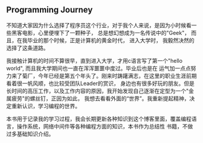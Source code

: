 
## Programming Journey

不知道大家因为什么选择了程序员这个行业，对于我个人来说，是因为小时候看一些黑客电影，心里便埋下了一颗种子，
总是想幻想成为一名传说中的"Geek"， 而且，在我毕业的那个时候，正是计算机的黄金时代， 进入大学时， 我毅然决然的选择了这条道路。

我接触计算机的时间不算很早，直到进入大学，才用c语言写了第一个"hello world", 而且我大学期间也一直在浑浑噩噩中度过。毕业后也是在
运气加一点点努力来了菊厂，今年已经是第五个年头了。刚来时踌躇满志，在这里的职业生涯前期看着很一帆风顺，也比较受团队Leader的赏识，
身边也有很多好玩的朋友。但是长时间的高压工作，以及工作内容的原因，我开始发现自己逐渐在定型为一个"金属疲劳"的螺丝钉，正因为如此，
我想去看看外面的“世界”。我重新提起精神，决定重新认识，学习编程的世界。

本书用于记录我的学习过程，我会长期更新各种知识到这个博客里面，覆盖编程语言，操作系统，网络中间件等各种编程方面的知识，本书作为总结性
书籍，不做过多基础知识介绍。
<br/>